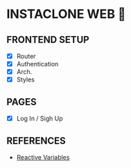 # INSTACLONE WEB 📸

## FRONTEND SETUP

- [x] Router
- [x] Authentication
- [x] Arch.
- [x] Styles

## PAGES

- [x] Log In / Sigh Up

## REFERENCES

- [Reactive Variables](https://www.apollographql.com/docs/react/local-state/reactive-variables/)
